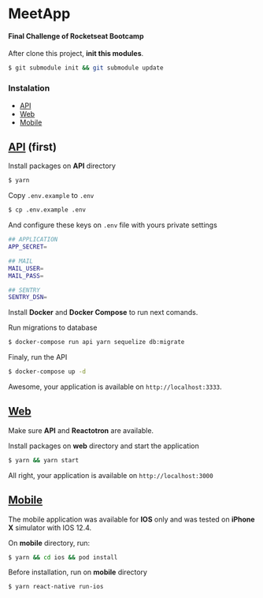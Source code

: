 # MeetApp

#### Final Challenge of Rocketseat Bootcamp

After clone this project, **init this modules**.

```bash
$ git submodule init && git submodule update
```

### Instalation

- [API](#API)
- [Web](#Web)
- [Mobile](#Mobile)

## [API](https://github.com/Domeniqque/gostack-meetup-api) (first)

Install packages on **API** directory

```bash
$ yarn
```

Copy `.env.example` to `.env`

```bash
$ cp .env.example .env
```

And configure these keys on `.env` file with yours private settings

```bash
## APPLICATION
APP_SECRET=

## MAIL
MAIL_USER=
MAIL_PASS=

## SENTRY
SENTRY_DSN=
```

Install **Docker** and **Docker Compose** to run next comands.

Run migrations to database

```bash
$ docker-compose run api yarn sequelize db:migrate
```

Finaly, run the API

```bash
$ docker-compose up -d
```

Awesome, your application is available on `http://localhost:3333`.

## [Web](https://github.com/Domeniqque/gostack-meetup-web)

Make sure **API** and **Reactotron** are available.

Install packages on **web** directory and start the application

```bash
$ yarn && yarn start
```

All right, your application is available on `http://localhost:3000`

## [Mobile](https://github.com/Domeniqque/gostack-meetup-mobile)

The mobile application was available for **IOS** only and was tested on **iPhone X** simulator with IOS 12.4.

On **mobile** directory, run:

```bash
$ yarn && cd ios && pod install
```

Before installation, run on **mobile** directory

```bash
$ yarn react-native run-ios
```
